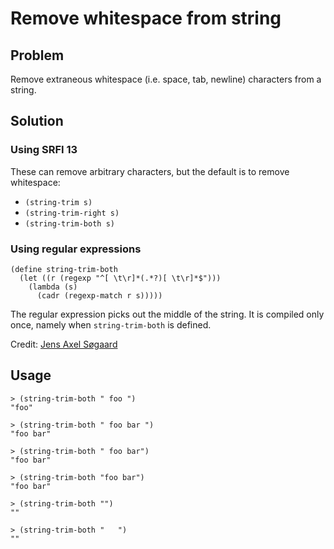 # Remove whitespace from string

## Problem

Remove extraneous whitespace (i.e. space, tab, newline) characters
from a string.

## Solution

### Using SRFI 13

These can remove arbitrary characters, but the default is to remove
whitespace:

* `(string-trim s)`
* `(string-trim-right s)`
* `(string-trim-both s)`

### Using regular expressions

```
(define string-trim-both
  (let ((r (regexp "^[ \t\r]*(.*?)[ \t\r]*$")))
    (lambda (s)
      (cadr (regexp-match r s)))))
```

The regular expression picks out the middle of the string. It is
compiled only once, namely when `string-trim-both` is defined.

Credit: [Jens Axel Søgaard](http://scheme.dk/)

## Usage

```
> (string-trim-both " foo ")
"foo"
```

```
> (string-trim-both " foo bar ")
"foo bar"
```

```
> (string-trim-both " foo bar")
"foo bar"
```

```
> (string-trim-both "foo bar")
"foo bar"
```

```
> (string-trim-both "")
""
```

```
> (string-trim-both "   ")
""
```
